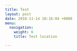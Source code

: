 ```yaml
---
title: Test
layout: post
date: 2018-11-14 10:16:04 +0000
menu:
  navigation:
    weight: 6
    title: Test location

---
```

